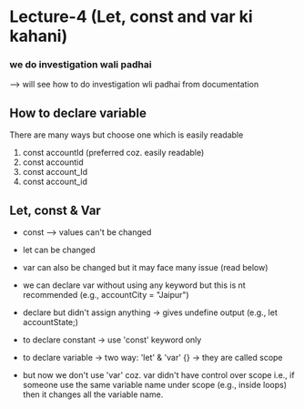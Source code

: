 # Lecture-4 (Let, const and var ki kahani)

### we do investigation wali padhai
--> will see how to do investigation wli padhai from documentation

## How to declare variable
There are many ways but choose one which is easily readable
1. const accountId (preferred coz. easily readable)
2. const accountid
3. const account_Id
4. const account_id

## Let, const & Var
* const --> values can't be changed 
* let can be changed
* var can also be changed but it may face many issue (read below)
* we can declare var without using any keyword but this is nt recommended (e.g., accountCity = "Jaipur")
* declare but didn't assign anything -> gives undefine output (e.g., let accountState;)

* to declare constant -> use 'const' keyword only
* to declare variable -> two way: 'let' & 'var'
   {} -> they are called scope

* but now we don't use 'var' coz. var didn't have control over scope i.e., if someone use the same variable name under scope (e.g., inside loops) then it changes all the variable name.